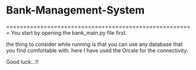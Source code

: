 # Bank-Management-System
=======================================================
You start by opening the bank_main.py file first.

the thing to consider while running is that you can use any database that you find comfortable with.
here I have used the Orcale for the connectivity.

Good luck...!!
